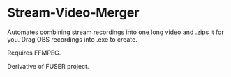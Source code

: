 # Stream-Video-Merger
Automates combining stream recordings into one long video and .zips it for you. Drag OBS recordings into .exe to create.

Requires FFMPEG.

Derivative of FUSER project.
